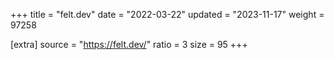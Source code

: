+++
title = "felt.dev"
date = "2022-03-22"
updated = "2023-11-17"
weight = 97258

[extra]
source = "https://felt.dev/"
ratio = 3
size = 95
+++
